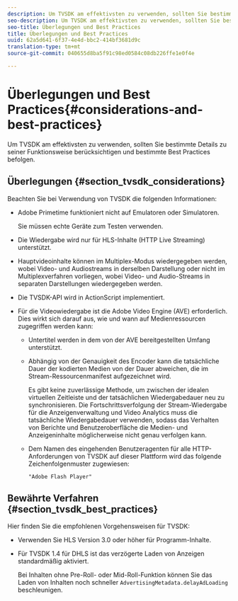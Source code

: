 ```yaml
---
description: Um TVSDK am effektivsten zu verwenden, sollten Sie bestimmte Details zu seiner Funktionsweise berücksichtigen und bestimmte Best Practices befolgen.
seo-description: Um TVSDK am effektivsten zu verwenden, sollten Sie bestimmte Details zu seiner Funktionsweise berücksichtigen und bestimmte Best Practices befolgen.
seo-title: Überlegungen und Best Practices
title: Überlegungen und Best Practices
uuid: 62a5d641-6f37-4e4d-bbc2-414bf3681d9c
translation-type: tm+mt
source-git-commit: 040655d8ba5f91c98ed0584c08db226ffe1e0f4e

---
```



# Überlegungen und Best Practices{#considerations-and-best-practices}

Um TVSDK am effektivsten zu verwenden, sollten Sie bestimmte Details zu seiner Funktionsweise berücksichtigen und bestimmte Best Practices befolgen.

## Überlegungen {#section_tvsdk_considerations}

Beachten Sie bei Verwendung von TVSDK die folgenden Informationen:

* Adobe Primetime funktioniert nicht auf Emulatoren oder Simulatoren.

   Sie müssen echte Geräte zum Testen verwenden.
* Die Wiedergabe wird nur für HLS-Inhalte (HTTP Live Streaming) unterstützt.
* Hauptvideoinhalte können im Multiplex-Modus wiedergegeben werden, wobei Video- und Audiostreams in derselben Darstellung oder nicht im Multiplexverfahren vorliegen, wobei Video- und Audio-Streams in separaten Darstellungen wiedergegeben werden.
* Die TVSDK-API wird in ActionScript implementiert.
* Für die Videowiedergabe ist die Adobe Video Engine (AVE) erforderlich. Dies wirkt sich darauf aus, wie und wann auf Medienressourcen zugegriffen werden kann:

   * Untertitel werden in dem von der AVE bereitgestellten Umfang unterstützt.
   * Abhängig von der Genauigkeit des Encoder kann die tatsächliche Dauer der kodierten Medien von der Dauer abweichen, die im Stream-Ressourcenmanifest aufgezeichnet wird.

      Es gibt keine zuverlässige Methode, um zwischen der idealen virtuellen Zeitleiste und der tatsächlichen Wiedergabedauer neu zu synchronisieren. Die Fortschrittsverfolgung der Stream-Wiedergabe für die Anzeigenverwaltung und Video Analytics muss die tatsächliche Wiedergabedauer verwenden, sodass das Verhalten von Berichte und Benutzeroberfläche die Medien- und Anzeigeninhalte möglicherweise nicht genau verfolgen kann.
   * Dem Namen des eingehenden Benutzeragenten für alle HTTP-Anforderungen von TVSDK auf dieser Plattform wird das folgende Zeichenfolgenmuster zugewiesen:

      ```
      "Adobe Flash Player"
      ```

## Bewährte Verfahren {#section_tvsdk_best_practices}

Hier finden Sie die empfohlenen Vorgehensweisen für TVSDK:

* Verwenden Sie HLS Version 3.0 oder höher für Programm-Inhalte.
* Für TVSDK 1.4 für DHLS ist das verzögerte Laden von Anzeigen standardmäßig aktiviert.

   Bei Inhalten ohne Pre-Roll- oder Mid-Roll-Funktion können Sie das Laden von Inhalten noch schneller `AdvertisingMetadata.delayAdLoading` beschleunigen.

